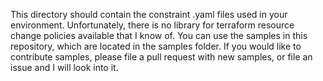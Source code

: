 This directory should contain the constraint .yaml files used in your environment. Unfortunately, there is no library for terraform resource change policies available that I know of. You can use the samples in this repository, which are located in the samples folder. If you would like to contribute samples, please file a pull request with new samples, or file an issue and I will look into it.
